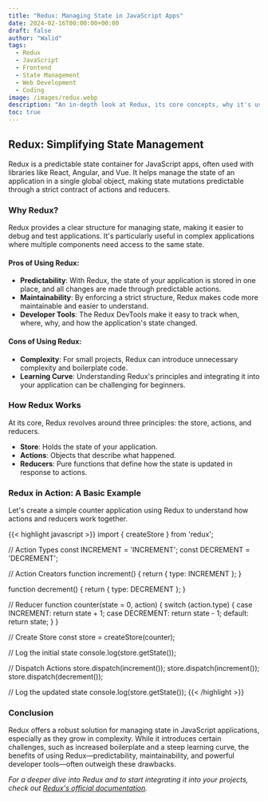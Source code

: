 ```yaml
---
title: "Redux: Managing State in JavaScript Apps"
date: 2024-02-16T00:00:00+00:00
draft: false
author: "Walid"
tags:
  - Redux
  - JavaScript
  - Frontend
  - State Management
  - Web Development
  - Coding
image: /images/redux.webp
description: "An in-depth look at Redux, its core concepts, why it's used for state management in JavaScript applications, and its pros and cons."
toc: true
---
```


## Redux: Simplifying State Management

Redux is a predictable state container for JavaScript apps, often used with libraries like React, Angular, and Vue. It helps manage the state of an application in a single global object, making state mutations predictable through a strict contract of actions and reducers.

### Why Redux?

Redux provides a clear structure for managing state, making it easier to debug and test applications. It's particularly useful in complex applications where multiple components need access to the same state.

#### Pros of Using Redux:

- **Predictability**: With Redux, the state of your application is stored in one place, and all changes are made through predictable actions.
- **Maintainability**: By enforcing a strict structure, Redux makes code more maintainable and easier to understand.
- **Developer Tools**: The Redux DevTools make it easy to track when, where, why, and how the application's state changed.

#### Cons of Using Redux:

- **Complexity**: For small projects, Redux can introduce unnecessary complexity and boilerplate code.
- **Learning Curve**: Understanding Redux's principles and integrating it into your application can be challenging for beginners.

### How Redux Works

At its core, Redux revolves around three principles: the store, actions, and reducers.

- **Store**: Holds the state of your application.
- **Actions**: Objects that describe what happened.
- **Reducers**: Pure functions that define how the state is updated in response to actions.

### Redux in Action: A Basic Example

Let's create a simple counter application using Redux to understand how actions and reducers work together.

{{< highlight javascript >}}
import { createStore } from 'redux';

// Action Types
const INCREMENT = 'INCREMENT';
const DECREMENT = 'DECREMENT';

// Action Creators
function increment() {
  return { type: INCREMENT };
}

function decrement() {
  return { type: DECREMENT };
}

// Reducer
function counter(state = 0, action) {
  switch (action.type) {
    case INCREMENT:
      return state + 1;
    case DECREMENT:
      return state - 1;
    default:
      return state;
  }
}

// Create Store
const store = createStore(counter);

// Log the initial state
console.log(store.getState());

// Dispatch Actions
store.dispatch(increment());
store.dispatch(increment());
store.dispatch(decrement());

// Log the updated state
console.log(store.getState());
{{< /highlight >}}

### Conclusion

Redux offers a robust solution for managing state in JavaScript applications, especially as they grow in complexity. While it introduces certain challenges, such as increased boilerplate and a steep learning curve, the benefits of using Redux—predictability, maintainability, and powerful developer tools—often outweigh these drawbacks.

*For a deeper dive into Redux and to start integrating it into your projects, check out [Redux's official documentation](https://redux.js.org/).*

